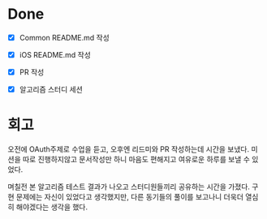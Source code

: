 # Done

- [x] Common README.md 작성
- [x] iOS README.md 작성
- [x] PR 작성
- [x] 알고리즘 스터디 세션





# 회고

오전에 OAuth주제로 수업을 듣고, 오후엔 리드미와 PR 작성하는데 시간을 보냈다. 미션을 따로 진행하지않고 문서작성만 하니 마음도 편해지고 여유로운 하루를 보낼 수 있었다. 

며칠전 본 알고리즘 테스트 결과가 나오고 스터디원들끼리 공유하는 시간을 가졌다. 구현 문제에는 자신이 있었다고 생각했지만, 다른 동기들의 풀이를 보고나니 더욱더 열심히 해야겠다는 생각을 했다.

